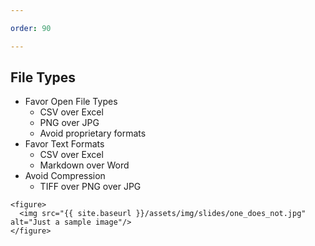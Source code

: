 ```yaml
---

order: 90

---
```


## File Types

<div>
  <div class=" two-col left">
    <ul>
      <li class="fragment">Favor Open File Types
         <ul>
           <li>CSV over Excel</li>
           <li>PNG over JPG</li>
           <li>Avoid proprietary formats</li>
         </ul>
      </li>
      <li class="fragment">Favor Text Formats
        <ul>
          <li>CSV over Excel</li>
          <li>Markdown over Word</li>
        </ul>
      </li>
      <li class="fragment">Avoid Compression
        <ul>
          <li>TIFF over PNG over JPG</li>
        </ul>
      </li>
    </ul>
  </div>
  
  <div class="two-col right">
  
    <figure>
      <img src="{{ site.baseurl }}/assets/img/slides/one_does_not.jpg" alt="Just a sample image"/>
    </figure>
  
  </div>
</div>





